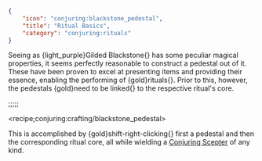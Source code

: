 ```json
{
    "icon": "conjuring:blackstone_pedestal",
    "title": "Ritual Basics",
    "category": "conjuring:rituals"
}
```

Seeing as {light_purple}Gilded Blackstone{} has some peculiar magical properties, it seems perfectly reasonable to 
construct a pedestal out of it. These have been proven to excel at presenting items and providing their essence, 
enabling the performing of {gold}rituals{}. Prior to this, however, the pedestals {gold}need to be linked{} to the 
respective ritual's core.

;;;;;

<recipe;conjuring:crafting/blackstone_pedestal>

This is accomplished by {gold}shift-right-clicking{} first a pedestal and then the corresponding ritual core, all 
while wielding a [Conjuring Scepter](^conjuring:basics/conjuring_scepters) of any kind.